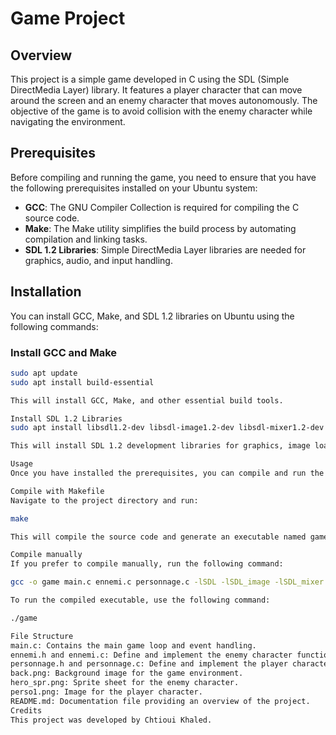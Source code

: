 # Game Project

## Overview
This project is a simple game developed in C using the SDL (Simple DirectMedia Layer) library. It features a player character that can move around the screen and an enemy character that moves autonomously. The objective of the game is to avoid collision with the enemy character while navigating the environment.

## Prerequisites
Before compiling and running the game, you need to ensure that you have the following prerequisites installed on your Ubuntu system:

- **GCC**: The GNU Compiler Collection is required for compiling the C source code.
- **Make**: The Make utility simplifies the build process by automating compilation and linking tasks.
- **SDL 1.2 Libraries**: Simple DirectMedia Layer libraries are needed for graphics, audio, and input handling.

## Installation
You can install GCC, Make, and SDL 1.2 libraries on Ubuntu using the following commands:

### Install GCC and Make

```bash
sudo apt update
sudo apt install build-essential

This will install GCC, Make, and other essential build tools.

Install SDL 1.2 Libraries
sudo apt install libsdl1.2-dev libsdl-image1.2-dev libsdl-mixer1.2-dev libsdl-ttf2.0-dev

This will install SDL 1.2 development libraries for graphics, image loading, audio, and TrueType font rendering.

Usage
Once you have installed the prerequisites, you can compile and run the game using the provided Makefile or by manually compiling the source code with GCC.

Compile with Makefile
Navigate to the project directory and run:

make

This will compile the source code and generate an executable named game.

Compile manually
If you prefer to compile manually, run the following command:

gcc -o game main.c ennemi.c personnage.c -lSDL -lSDL_image -lSDL_mixer -lSDL_ttf

To run the compiled executable, use the following command:

./game

File Structure
main.c: Contains the main game loop and event handling.
ennemi.h and ennemi.c: Define and implement the enemy character functionalities.
personnage.h and personnage.c: Define and implement the player character functionalities.
back.png: Background image for the game environment.
hero_spr.png: Sprite sheet for the enemy character.
perso1.png: Image for the player character.
README.md: Documentation file providing an overview of the project.
Credits
This project was developed by Chtioui Khaled.